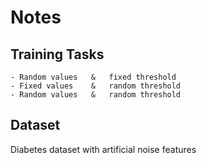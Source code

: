 # Notes

## Training Tasks
```
- Random values   &   fixed threshold  
- Fixed values    &   random threshold  
- Random values   &   random threshold
```

## Dataset
Diabetes dataset with artificial noise features
